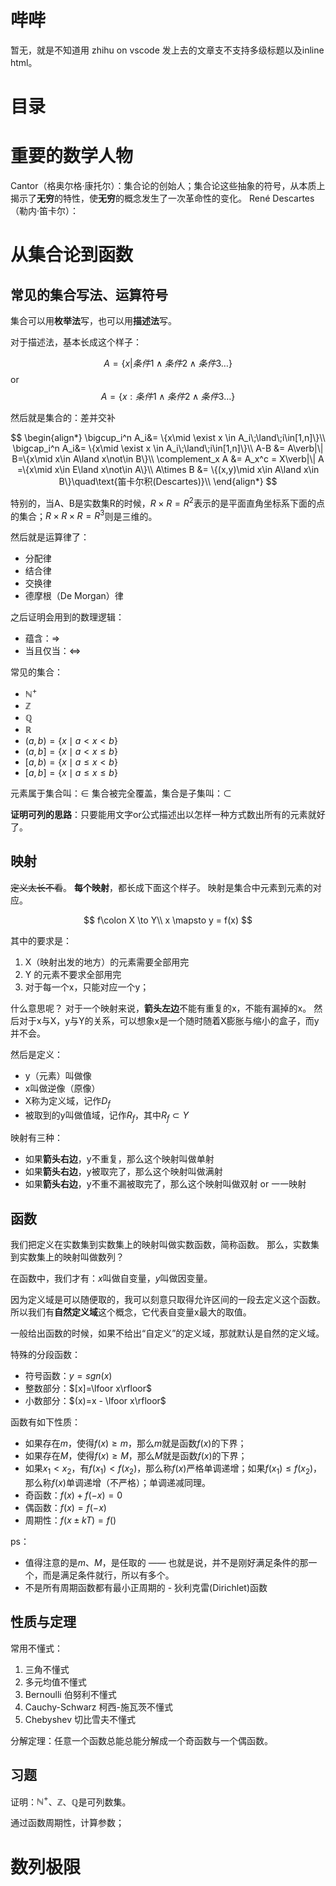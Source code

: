 # 哔哔

暂无，就是不知道用 zhihu on vscode 发上去的文章支不支持多级标题以及inline html。 

# 目录

# 重要的数学人物

Cantor（格奥尔格·康托尔）：集合论的创始人；集合论这些抽象的符号，从本质上揭示了**无穷**的特性，使**无穷**的概念发生了一次革命性的变化。
René Descartes（勒内·笛卡尔）：

# 从集合论到函数

## 常见的集合写法、运算符号

集合可以用**枚举法**写，也可以用**描述法**写。

对于描述法，基本长成这个样子：

$$A=\{x|条件1\land 条件2\land 条件3 \dots\}$$ or $$A=\{x:条件1\land 条件2\land 条件3 \dots\}$$

然后就是集合的：差并交补

$$
\begin{align*}
    \bigcup_i^n A_i&= \{x\mid \exist x \in A_i\;\land\;i\in[1,n]\}\\
    \bigcap_i^n A_i&= \{x\mid \exist x \in A_i\;\land\;i\in[1,n]\}\\
    A-B &= A\verb|\| B=\{x\mid x\in A\land x\not\in B\}\\
    \complement_x A &= A_x^c = X\verb|\| A =\{x\mid x\in E\land x\not\in A\}\\
    A\times B &= \{(x,y)\mid x\in A\land x\in B\}\quad\text{笛卡尔积(Descartes)}\\
\end{align*}
$$

特别的，当A、B是实数集R的时候，$R\times R=R^2$表示的是平面直角坐标系下面的点的集合；$R\times R\times R=R^3$则是三维的。


然后就是运算律了：
- 分配律
- 结合律
- 交换律
- 德摩根（De Morgan）律

之后证明会用到的数理逻辑：
- 蕴含：$\Rightarrow$
- 当且仅当：$\Leftrightarrow$

常见的集合：
- $\mathbb{N^+}$
- $\mathbb{Z}$  
- $\mathbb{Q}$
- $\mathbb{R}$
- $(a,b)=\{x\mid a<x<b\}$
- $(a,b]=\{x\mid a<x\leq b\}$
- $[a,b)=\{x\mid a\leq x<b\}$
- $[a,b]=\{x\mid a\leq x\leq b\}$

元素属于集合叫：$\in$
集合被完全覆盖，集合是子集叫：$\subset$

**证明可列的思路**：只要能用文字or公式描述出以怎样一种方式数出所有的元素就好了。

## 映射

~~定义太长不看~~。
**每个映射**，都长成下面这个样子。
映射是集合中元素到元素的对应。

$$
f\colon X \to Y\\
x \mapsto y = f(x)
$$

其中的要求是：
1. X（映射出发的地方）的元素需要全部用完
2. Y 的元素不要求全部用完
3. 对于每一个x，只能对应一个y；

什么意思呢？
对于一个映射来说，**箭头左边**不能有重复的x，不能有漏掉的x。
然后对于x与X，y与Y的关系，可以想象x是一个随时随着X膨胀与缩小的盒子，而y并不会。

然后是定义：
- y（元素）叫做像
- x叫做逆像（原像）
- X称为定义域，记作$D_f$
- 被取到的y叫做值域，记作$R_f$，其中$R_f\subset Y$

映射有三种：
- 如果**箭头右边**，y不重复，那么这个映射叫做单射
- 如果**箭头右边**，y被取完了，那么这个映射叫做满射
- 如果**箭头右边**，y不重不漏被取完了，那么这个映射叫做双射 or 一一映射

## 函数

我们把定义在实数集到实数集上的映射叫做实数函数，简称函数。
那么，实数集到实数集上的映射叫做数列？

在函数中，我们才有：$x$叫做自变量，$y$叫做因变量。

因为定义域是可以随便取的，我可以刻意只取得允许区间的一段去定义这个函数。
所以我们有**自然定义域**这个概念，它代表自变量x最大的取值。

一般给出函数的时候，如果不给出“自定义”的定义域，那就默认是自然的定义域。

特殊的分段函数：
- 符号函数：$y=sgn(x)$
- 整数部分：$[x]=\lfoor x\rfloor$
- 小数部分：$(x)=x - \lfoor x\rfloor$

函数有如下性质：
- 如果存在$m$，使得$f(x)\geq m$，那么$m$就是函数$f(x)$的下界；
- 如果存在$M$，使得$f(x)\geq M$，那么$M$就是函数$f(x)$的下界；
- 如果$x_1<x_2$，有$f(x_1)<f(x_2)$，那么称$f(x)$严格单调递增；如果$f(x_1)\leq f(x_2)$，那么称$f(x)$单调递增（不严格）；单调递减同理。
- 奇函数：$f(x)+f(-x)=0$
- 偶函数：$f(x)=f(-x)$
- 周期性：$f(x\pm kT)=f()$

ps：
- 值得注意的是$m$、$M$，是任取的 —— 也就是说，并不是刚好满足条件的那一个，而是满足条件就行，所以有多个。
- 不是所有周期函数都有最小正周期的 - 狄利克雷(Dirichlet)函数

## 性质与定理

常用不懂式：
1. 三角不懂式
2. 多元均值不懂式
3. Bernoulli 伯努利不懂式
4. Cauchy-Schwarz 柯西-施瓦茨不懂式
5. Chebyshev 切比雪夫不懂式

分解定理：任意一个函数总能总能分解成一个奇函数与一个偶函数。


## 习题

证明：$\mathbb{N^+}$、$\mathbb{Z}$、$\mathbb{Q}$是可列数集。

通过函数周期性，计算参数；


# 数列极限




